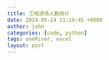 ```yaml
---
title: 工地进场人数统计
date: 2024-05-14 11:19:45 +0800
author: john
categories: [code, python]
tags: oneRiver, excel
layout: post
---
```


